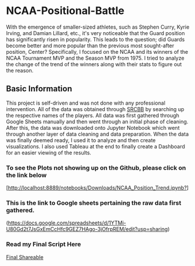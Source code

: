 # NCAA-Positional-Battle
With the emergence of smaller-sized athletes, such as Stephen Curry, Kyrie Irving, and Damian Lillard, etc., it's very noticeable that the Guard position has significantly risen in popularity. This leads to the question; did Guards become better and more popular than the previous most sought-after position, Center?
Specifically, I focused on the NCAA and its winners of the NCAA Tournament MVP and the Season MVP from 1975.
I tried to analyze the change of the trend of the winners along with their stats to figure out the reason.


## Basic Information
This project is self-driven and was not done with any professional intervention.
All of the data was obtained through [SRCBB](https://www.sports-reference.com/cbb/) by searching up the respective names of the players.
All data was first gathered through Google Sheets manually and then went through an initial phase of cleaning.
After this, the data was downloaded onto Jupyter Notebook which went through another layer of data cleaning and data preparation.
When the data was finally deemed ready, I used it to analyze and then create visualizations.
I also used Tableau at the end to finally create a Dashboard for an easier viewing of the results.


### To see the Plots not showing up on the Github, please click on the link below
[[http://localhost:8889/notebooks/Downloads/NCAA_Position_Trend.ipynb?](http://localhost:8889/notebooks/Downloads/NCAA_Position_Trend.ipynb)]

### This is the link to Google sheets pertaining the raw data first gathered.
(https://docs.google.com/spreadsheets/d/1YTMi-U80Gd2t7JsGxEmCcHfc9GEZ7HAgo-3jOfrpREM/edit?usp=sharing) 

### Read my Final Script Here 
[Final Shareable](https://medium.com/@yosupkim7/ncaa-basketball-positional-trend-70129ba540be)

